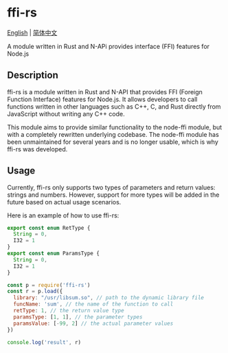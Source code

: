 # ffi-rs

<div>
<a href="./README_EN.md">English</a> | <a href="./README_Zh.md">简体中文</a>
</div>

A module written in Rust and N-APi provides interface (FFI) features for Node.js


## Description

ffi-rs is a module written in Rust and N-API that provides FFI (Foreign Function Interface) features for Node.js. It allows developers to call functions written in other languages such as C++, C, and Rust directly from JavaScript without writing any C++ code.

This module aims to provide similar functionality to the node-ffi module, but with a completely rewritten underlying codebase. The node-ffi module has been unmaintained for several years and is no longer usable, which is why ffi-rs was developed.

## Usage

Currently, ffi-rs only supports two types of parameters and return values: strings and numbers. However, support for more types will be added in the future based on actual usage scenarios.

Here is an example of how to use ffi-rs:

```js
export const enum RetType {
  String = 0,
  I32 = 1
}
export const enum ParamsType {
  String = 0,
  I32 = 1
}

const p = require('ffi-rs')
const r = p.load({
  library: "/usr/libsum.so", // path to the dynamic library file
  funcName: 'sum', // the name of the function to call
  retType: 1, // the return value type
  paramsType: [1, 1], // the parameter types
  paramsValue: [-99, 2] // the actual parameter values
})

console.log('result', r)
```
